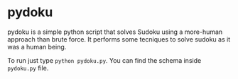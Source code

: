 # pydoku

pydoku is a simple python script that solves Sudoku using a more-human approach than brute force. It performs some tecniques to solve sudoku as it was a human being.

To run just type ```python pydoku.py```. You can find the schema inside ```pydoku.py``` file.
